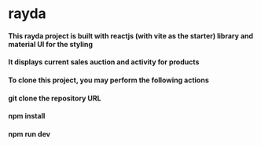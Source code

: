 # rayda

#### This rayda project is built with reactjs (with vite as the starter) library and material UI for the styling

#### It displays current sales auction and activity for products

#### To clone this project, you may perform the following actions

#### git clone the repository URL

#### npm install

#### npm run dev

